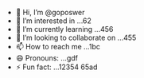 - 👋 Hi, I’m @goposwer
- 👀 I’m interested in ...62
- 🌱 I’m currently learning ...456
- 💞️ I’m looking to collaborate on ...455
- 📫 How to reach me ...1bc
- 😄 Pronouns: ...gdf
- ⚡ Fun fact: ...12354
65ad
<!---s
goposwer/goposwer is a ✨ special ✨ repository because its `README.md` (this file) appears on your GitH35ub profile.
You can click the Preview link to take a look at your changes.
--->
